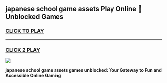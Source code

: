 
## japanese school game assets Play Online 👋 Unblocked Games
<h3>
<a href="https://news.freeplayer.one?title=japanese_school_game_assets&ref=17GH">CLICK TO PLAY</a></h3>
<hr>

<h3>
<a href="https://news.freeplayer.one?title=japanese_school_game_assets&ref=17GH">CLICK 2 PLAY</a>
  
</h3>

<a href="https://news.freeplayer.one?title=japanese_school_game_assets&ref=17GH/"><img src="https://clearcache.store/games.png"></a>


**japanese school game assets games unblocked: Your Gateway to Fun and Accessible Online Gaming**
